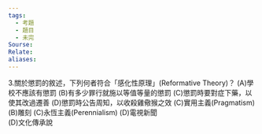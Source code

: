 ```yaml
---
tags:
  - 考題
  - 題目
  - 未完
Sourse:
Relate: 
aliases:
---
```

3.關於懲罰的敘述，下列何者符合「感化性原理」(Reformative Theory)？ 
(A)學校不應該有懲罰 
(B)有多少罪行就施以等值等量的懲罰 
(C)懲罰時要對症下藥，以使其改過遷善 
(D)懲罰時公告周知，以收殺雞儆猴之效 
(C)實用主義(Pragmatism) 
(B)雕刻 
(C)永恆主義(Perennialism) 
(D)電視新聞   
(D)文化傳承說 
